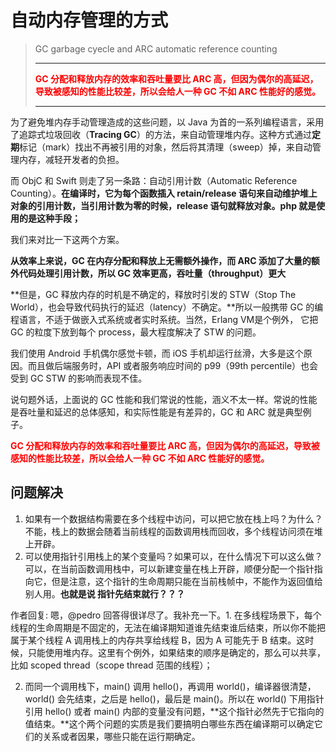 # 自动内存管理的方式

>GC garbage cyecle and ARC  automatic reference counting 
>
>---
>
>
>
><font color=red>**GC 分配和释放内存的效率和吞吐量要比 ARC 高，但因为偶尔的高延迟，导致被感知的性能比较差，所以会给人一种 GC 不如 ARC 性能好的感觉。**</font>
>
>---
>
>



为了避免堆内存手动管理造成的这些问题，以 Java 为首的一系列编程语言，采用了追踪式垃圾回收（**Tracing GC**）的方法，来自动管理堆内存。这种方式通过**定期**标记（mark）找出不再被引用的对象，然后将其清理（sweep）掉，来自动管理内存，减轻开发者的负担。



而 ObjC 和 Swift 则走了另一条路：自动引用计数（Automatic Reference Counting）。**在编译时，它为每个函数插入 retain/release 语句来自动维护堆上对象的引用计数，当引用计数为零的时候，release 语句就释放对象。php 就是使用的是这种手段；**



我们来对比一下这两个方案。

**从效率上来说，GC 在内存分配和释放上无需额外操作，而 ARC 添加了大量的额外代码处理引用计数，所以 GC 效率更高，吞吐量（throughput）更大**



**但是，GC 释放内存的时机是不确定的，释放时引发的 STW（Stop The World），也会导致代码执行的延迟（latency）不确定。**所以一般携带 GC 的编程语言，不适于做嵌入式系统或者实时系统。当然，Erlang VM是个例外， 它把 GC 的粒度下放到每个 process，最大程度解决了 STW 的问题。



我们使用 Android 手机偶尔感觉卡顿，而 iOS 手机却运行丝滑，大多是这个原因。而且做后端服务时，API 或者服务响应时间的 p99（99th percentile）也会受到 GC STW 的影响而表现不佳。



说句题外话，上面说的 GC 性能和我们常说的性能，涵义不太一样。常说的性能是吞吐量和延迟的总体感知，和实际性能是有差异的，GC 和 ARC 就是典型例子。

<font color=red>**GC 分配和释放内存的效率和吞吐量要比 ARC 高，但因为偶尔的高延迟，导致被感知的性能比较差，所以会给人一种 GC 不如 ARC 性能好的感觉。**</font>





##  问题解决

1. 如果有一个数据结构需要在多个线程中访问，可以把它放在栈上吗？为什么？ 不能，栈上的数据会随着当前线程的函数调用栈而回收，多个线程访问须在堆上开辟。 
2. 可以使用指针引用栈上的某个变量吗？如果可以，在什么情况下可以这么做？ 可以，在当前函数调用栈中，可以新建变量在栈上开辟，顺便分配一个指针指向它，但是注意，这个指针的生命周期只能在当前栈帧中，不能作为返回值给别人用。**也就是说 指针先结束就行？？？**



作者回复: 嗯，@pedro 回答得很详尽了。我补充一下。1. 在多线程场景下，每个线程的生命周期是不固定的，无法在编译期知道谁先结束谁后结束，所以你不能把属于某个线程 A 调用栈上的内存共享给线程 B，因为 A 可能先于 B 结束。这时候，只能使用堆内存。这里有个例外，如果结束的顺序是确定的，那么可以共享，比如 scoped thread（scope thread 范围的线程）；

2. 而同一个调用栈下，main() 调用 hello()，再调用 world()，编译器很清楚，world() 会先结束，之后是 hello()，最后是 main()。所以在 world() 下用指针引用 hello() 或者 main() 内部的变量没有问题，**这个指针必然先于它指向的值结束。**这个两个问题的实质是我们要搞明白哪些东西在编译期可以确定它们的关系或者因果，哪些只能在运行期确定。

